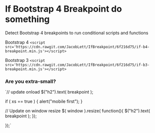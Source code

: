 # If Bootstrap 4 Breakpoint do something
Detect Bootstrap 4 breakpoints to run conditional scripts and functions

Bootstrap 4
`<script src='https://cdn.rawgit.com/JacobLett/IfBreakpoint/6f216d75/if-b4-breakpoint.min.js'></script>`

Bootstrap 3
`<script src='https://cdn.rawgit.com/JacobLett/IfBreakpoint/6f216d75/if-b3-breakpoint.min.js'></script>`


### Are you extra-small?
`// update onload
$("h2").text( breakpoint ); 

  if ( xs == true ) { 
    alert("mobile first");
  }

  // Update on window resize
  $( window ).resize( function(){
    $("h2").text( breakpoint ); 
  }); 

});`

